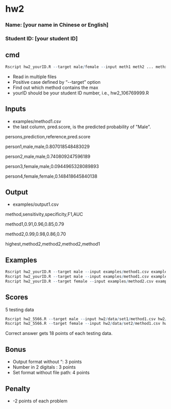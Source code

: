 # hw2

### Name: [your name in Chinese or English]
### Student ID: [your student ID]

## cmd

```R
Rscript hw2_yourID.R --target male/female --input meth1 meth2 ... methx --output result.csv

```

* Read in multiple files
* Positive case defined by “--target” option
* Find out which method contains the max
* yourID should be your student ID number, i.e., hw2_106769999.R

## Inputs

* examples/method1.csv
* the last column, pred.score, is the predicted probability of "Male".


persons,prediction,reference,pred.score

person1,male,male,0.807018548483029

person2,male,male,0.740809247596189

person3,female,male,0.0944965328089893

person4,female,female,0.148418645840138

## Output
* examples/output1.csv

method,sensitivity,specificity,F1,AUC

method1,0.91,0.96,0.85,0.79

method2,0.99,0.98,0.86,0.70

highest,method2,method2,method2,method1

## Examples

```R
Rscript hw2_yourID.R --target male --input examples/method1.csv examples/method2.csv --output examples/output1.csv
Rscript hw2_yourID.R --target male --input examples/method1.csv examples/method3.csv examples/method5.csv --output examples/output2.csv
Rscript hw2_yourID.R --target female --input examples/method2.csv examples/method4.csv examples/method6.csv --output examples/output3.csv
```

## Scores

5 testing data

```R
Rscript hw2_5566.R --target male --input hw2/data/set1/method1.csv hw2/data/set1/method2.csv … --output hw2/your_ID/output1.csv
Rscript hw2_5566.R --target female --input hw2/data/set2/method1.csv hw2/data/set2/method2.csv … --output hw2/your_ID/output2.csv
```
Correct answer gets 18 points of each testing data.

## Bonus

- Output format without “: 3 points
- Number in 2 digitals : 3 points
- Set format without file path: 4 points

## Penalty

- -2 points of each problem
